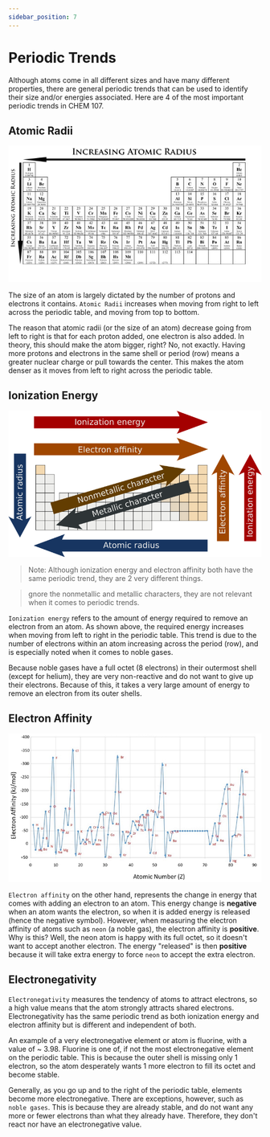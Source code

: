 ```yaml
---
sidebar_position: 7
---
```


# Periodic Trends

Although atoms come in all different sizes and have many different properties, there are general periodic trends that can be used to identify their size and/or energies associated. Here are 4 of the most important periodic trends in CHEM 107. 

## Atomic Radii

![Atomic Radii Image](/img/atomic-radii-trend.png)

The size of an atom is largely dictated by the number of protons and electrons it contains. `Atomic Radii` increases when moving from right to left across the periodic table, and moving from top to bottom.

The reason that atomic radii (or the size of an atom) decrease going from left to right is that for each proton added, one electron is also added. In theory, this should make the atom bigger, right? No, not exactly. Having more protons and electrons in the same shell or period (row) means a greater nuclear charge or pull towards the center. This makes the atom denser as it moves from left to right across the periodic table.



## Ionization Energy

![Ionization Energy & Electron Affinity](/img/periodic-trends.png)

> Note: Although ionization energy and electron affinity both have the same periodic trend, they are 2 very different things.

> gnore the nonmetallic and metallic characters, they are not relevant when it comes to periodic trends.

`Ionization energy` refers to the amount of energy required to remove an electron from an atom. As shown above, the required energy increases when moving from left to right in the periodic table. This trend is due to the number of electrons within an atom increasing across the period (row), and is especially noted when it comes to noble gases.

Because noble gases have a full octet (8 electrons) in their outermost shell (except for helium), they are very non-reactive and do not want to give up their electrons. Because of this, it takes a very large amount of energy to remove an electron from its outer shells.



## Electron Affinity

![Change in Energy](/img/electron-affinity.png)

`Electron affinity` on the other hand, represents the change in energy that comes with adding an electron to an atom. This energy change is **negative** when an atom wants the electron, so when it is added energy is released (hence the negative symbol). However, when measuring the electron affinity of atoms such as `neon` (a noble gas), the electron affinity is **positive**. Why is this? Well, the neon atom is happy with its full octet, so it doesn't want to accept another electron. The energy "released" is then **positive** because it will take extra energy to force `neon` to accept the extra electron.



## Electronegativity

`Electronegativity` measures the tendency of atoms to attract electrons, so a high value means that the atom strongly attracts shared electrons. Electronegativity has the same periodic trend as both ionization energy and electron affinity but is different and independent of both.

An example of a very electronegative element or atom is fluorine, with a value of ~ 3.98. Fluorine is one of, if not the most electronegative element on the periodic table. This is because the outer shell is missing only 1 electron, so the atom desperately wants 1 more electron to fill its octet and become stable.

Generally, as you go up and to the right of the periodic table, elements become more electronegative. There are exceptions, however, such as `noble gases`. This is because they are already stable, and do not want any more or fewer electrons than what they already have. Therefore, they don't react nor have an electronegative value.
